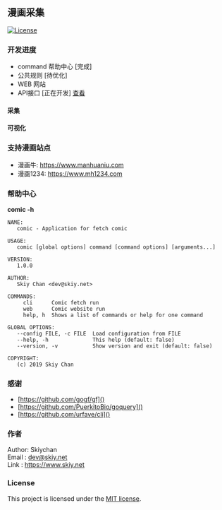 ## 漫画采集
[![License](https://img.shields.io/github/license/skiy/comic-fetch)](https://github.com/skiy/comic-fetch)

### 开发进度
- command 帮助中心 [完成]
- 公共规则 [待优化]
- WEB 网站
- API接口 [正在开发] [查看]()

#### 采集
#### 可视化

### 支持漫画站点
- 漫画牛: https://www.manhuaniu.com
- 漫画1234: https://www.mh1234.com

### 帮助中心
**comic -h**
```shell script
NAME:
   comic - Application for fetch comic

USAGE:
   comic [global options] command [command options] [arguments...]

VERSION:
   1.0.0

AUTHOR:
   Skiy Chan <dev@skiy.net>

COMMANDS:
     cli      Comic fetch run
     web      Comic website run
     help, h  Shows a list of commands or help for one command

GLOBAL OPTIONS:
   --config FILE, -c FILE  Load configuration from FILE
   --help, -h              This help (default: false)
   --version, -v           Show version and exit (default: false)

COPYRIGHT:
   (c) 2019 Skiy Chan
```

### 感谢
- [https://github.com/gogf/gf]()
- [https://github.com/PuerkitoBio/goquery]()
- [https://github.com/urfave/cli]()

### 作者
Author: Skiychan   
Email : dev@skiy.net   
Link  : https://www.skiy.net    

### License

This project is licensed under the [MIT license](https://github.com/totoval/totoval/blob/master/LICENSE).
